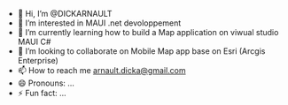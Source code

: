 - 👋 Hi, I’m @DICKARNAULT
- 👀 I’m interested in MAUI .net devoloppement
- 🌱 I’m currently learning how to build a Map application on viwual studio MAUI C#
- 💞️ I’m looking to collaborate on Mobile Map app base on Esri (Arcgis Enterprise)
- 📫 How to reach me arnault.dicka@gmail.com
- 😄 Pronouns: ...
- ⚡ Fun fact: ...

<!---
DICKARNAULT/DICKARNAULT is a ✨ special ✨ repository because its `README.md` (this file) appears on your GitHub profile.
You can click the Preview link to take a look at your changes.
--->
